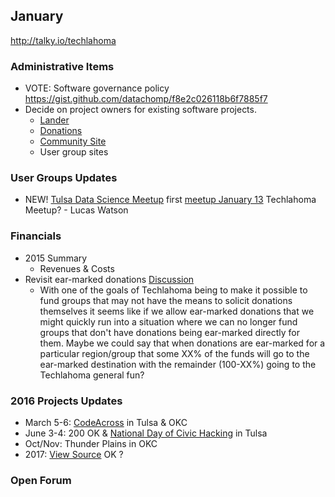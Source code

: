 ## January
http://talky.io/techlahoma

### Administrative Items
* VOTE: Software governance policy https://gist.github.com/datachomp/f8e2c026118b6f7885f7
* Decide on project owners for existing software projects.
  * [Lander](https://github.com/techlahoma/techlahoma_lander)
  * [Donations](https://github.com/techlahoma/techlahoma_donations)
  * [Community Site](https://github.com/techlahoma/techlahoma)
  * User group sites

### User Groups Updates
* NEW! [Tulsa Data Science Meetup](http://www.meetup.com/Tulsa-Data-Science-Meetup/) first [meetup January 13](http://www.meetup.com/Tulsa-Data-Science-Meetup/events/227590351/)
Techlahoma Meetup? - Lucas Watson

### Financials
* 2015 Summary
  * Revenues & Costs
* Revisit ear-marked donations [Discussion](https://github.com/techlahoma/techlahoma_donations/issues/10)
  * With one of the goals of Techlahoma being to make it possible to
    fund groups that may not have the means to solicit donations
    themselves it seems like if we allow ear-marked donations that we
    might quickly run into a situation where we can no longer fund
    groups that don't have donations being ear-marked directly for them.
    Maybe we could say that when donations are ear-marked for a
    particular region/group that some XX% of the funds will go to the
    ear-marked destination with the remainder (100-XX%) going to the
    Techlahoma general fun?


### 2016 Projects Updates
* March 5-6: [CodeAcross](http://codeacross.us/) in Tulsa & OKC
* June 3-4: 200 OK & [National Day of Civic Hacking](http://hackforchange.org/) in Tulsa
* Oct/Nov: Thunder Plains in OKC
* 2017: [View Source](https://viewsourceconf.org/) OK ?

### Open Forum
